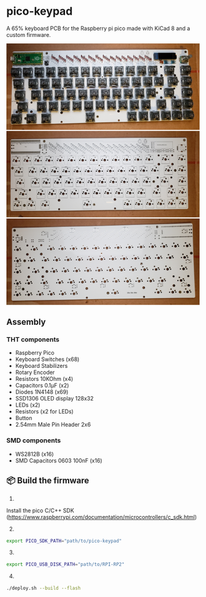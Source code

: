 # pico-keypad

A 65% keyboard PCB for the Raspberry pi pico made with KiCad 8 and a custom firmware.

<img src="pictures/pcb_assembled.jpg"/>
<img src="pictures/pcb_front.jpg"/>
<img src="pictures/pcb_back.jpg"/>

## Assembly

### THT components
- Raspberry Pico
- Keyboard Switches (x68)
- Keyboard Stabilizers
- Rotary Encoder
- Resistors 10KOhm (x4)
- Capacitors 0.1µF (x2)
- Diodes 1N4148 (x69)
- SSD1306 OLED display 128x32
- LEDs (x2)
- Resistors (x2 for LEDs)
- Button
- 2.54mm Male Pin Header 2x6

### SMD components
- WS2812B (x16)
- SMD Capacitors 0603 100nF (x16)

## 📦 Build the firmware
1.
Install the pico C/C++ SDK (https://www.raspberrypi.com/documentation/microcontrollers/c_sdk.html)

2.
```sh
export PICO_SDK_PATH="path/to/pico-keypad"
```

3.
```sh
export PICO_USB_DISK_PATH="path/to/RPI-RP2"
```

4.
```sh
./deploy.sh --build --flash
```
